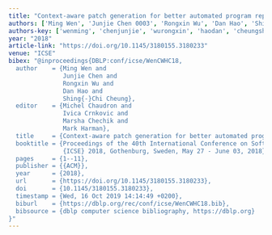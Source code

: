 ```yaml
---
title: "Context-aware patch generation for better automated program repair"
authors: ['Ming Wen', 'Junjie Chen 0003', 'Rongxin Wu', 'Dan Hao', 'Shing-Chi Cheung']
authors-key: ['wenming', 'chenjunjie', 'wurongxin', 'haodan', 'cheungshingchi']
year: "2018"
article-link: "https://doi.org/10.1145/3180155.3180233"
venue: "ICSE"
bibex: "@inproceedings{DBLP:conf/icse/WenCWHC18,
  author    = {Ming Wen and
               Junjie Chen and
               Rongxin Wu and
               Dan Hao and
               Shing{-}Chi Cheung},
  editor    = {Michel Chaudron and
               Ivica Crnkovic and
               Marsha Chechik and
               Mark Harman},
  title     = {Context-aware patch generation for better automated program repair},
  booktitle = {Proceedings of the 40th International Conference on Software Engineering,
               {ICSE} 2018, Gothenburg, Sweden, May 27 - June 03, 2018},
  pages     = {1--11},
  publisher = {{ACM}},
  year      = {2018},
  url       = {https://doi.org/10.1145/3180155.3180233},
  doi       = {10.1145/3180155.3180233},
  timestamp = {Wed, 16 Oct 2019 14:14:49 +0200},
  biburl    = {https://dblp.org/rec/conf/icse/WenCWHC18.bib},
  bibsource = {dblp computer science bibliography, https://dblp.org}
}"
---
```

